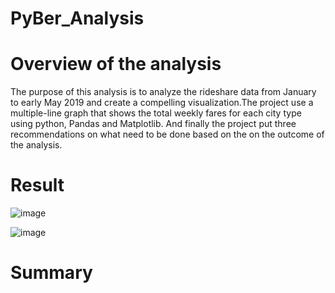 # PyBer_Analysis

# Overview of the analysis
The purpose of this analysis is to analyze the rideshare data from January to early May 2019 and create a compelling visualization.The project use a multiple-line graph that shows the total weekly fares for each city type using python, Pandas and Matplotlib. And finally the project put three recommendations on what need to be done based on the on the outcome of the analysis.
# Result
![image](https://user-images.githubusercontent.com/78656720/111912142-b8ebd200-8a3e-11eb-87cd-c7d54f28d24e.png)



![image](https://user-images.githubusercontent.com/78656720/111913334-0e76ad80-8a44-11eb-9bf0-49250b9c7a31.png)


# Summary
